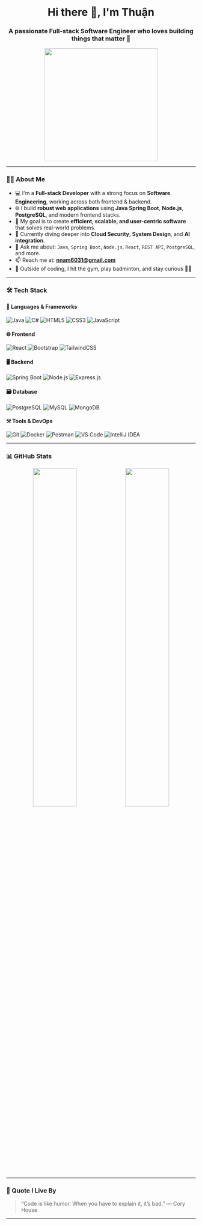 <h1 align="center">Hi there 👋, I'm Thuận</h1>
<h3 align="center">A passionate Full-stack Software Engineer who loves building things that matter 🚀</h3>

<p align="center">
  <img src="https://media.giphy.com/media/qgQUggAC3Pfv687qPC/giphy.gif" width="300" />
</p>

---

### 👨‍💻 About Me

- 💻 I'm a **Full-stack Developer** with a strong focus on **Software Engineering**, working across both frontend & backend.
- 🌐 I build **robust web applications** using **Java Spring Boot**, **Node.js**, **PostgreSQL**, and modern frontend stacks.
- 🎯 My goal is to create **efficient, scalable, and user-centric software** that solves real-world problems.
- 🌱 Currently diving deeper into **Cloud Security**, **System Design**, and **AI integration**.
- 💬 Ask me about: `Java`, `Spring Boot`, `Node.js`, `React`, `REST API`, `PostgreSQL`, and more.
- 📫 Reach me at: **nnam6031@gmail.com**
- 🧗 Outside of coding, I hit the gym, play badminton, and stay curious 🧠🏸

---

### 🛠️ Tech Stack

#### 🚀 Languages & Frameworks

![Java](https://img.shields.io/badge/Java-ED8B00?style=for-the-badge&logo=java&logoColor=white)
![C#](https://img.shields.io/badge/C%23-239120?style=for-the-badge&logo=c-sharp&logoColor=white)
![HTML5](https://img.shields.io/badge/HTML5-E34F26?style=for-the-badge&logo=html5&logoColor=white)
![CSS3](https://img.shields.io/badge/CSS3-1572B6?style=for-the-badge&logo=css3&logoColor=white)
![JavaScript](https://img.shields.io/badge/JavaScript-F7DF1E?style=for-the-badge&logo=javascript&logoColor=black)

#### 🌐 Frontend

![React](https://img.shields.io/badge/React-20232A?style=for-the-badge&logo=react&logoColor=61DAFB)
![Bootstrap](https://img.shields.io/badge/Bootstrap-563D7C?style=for-the-badge&logo=bootstrap&logoColor=white)
![TailwindCSS](https://img.shields.io/badge/TailwindCSS-38B2AC?style=for-the-badge&logo=tailwind-css&logoColor=white)

#### 🖥️ Backend

![Spring Boot](https://img.shields.io/badge/Spring_Boot-6DB33F?style=for-the-badge&logo=spring-boot&logoColor=white)
![Node.js](https://img.shields.io/badge/Node.js-339933?style=for-the-badge&logo=nodedotjs&logoColor=white)
![Express.js](https://img.shields.io/badge/Express.js-404D59?style=for-the-badge)

#### 🗃️ Database

![PostgreSQL](https://img.shields.io/badge/PostgreSQL-316192?style=for-the-badge&logo=postgresql&logoColor=white)
![MySQL](https://img.shields.io/badge/MySQL-00758F?style=for-the-badge&logo=mysql&logoColor=white)
![MongoDB](https://img.shields.io/badge/MongoDB-4EA94B?style=for-the-badge&logo=mongodb&logoColor=white)

#### ⚒️ Tools & DevOps

![Git](https://img.shields.io/badge/Git-F05032?style=for-the-badge&logo=git&logoColor=white)
![Docker](https://img.shields.io/badge/Docker-2496ED?style=for-the-badge&logo=docker&logoColor=white)
![Postman](https://img.shields.io/badge/Postman-FF6C37?style=for-the-badge&logo=postman&logoColor=white)
![VS Code](https://img.shields.io/badge/VS%20Code-007ACC?style=for-the-badge&logo=visual-studio-code&logoColor=white)
![IntelliJ IDEA](https://img.shields.io/badge/IntelliJ-000000?style=for-the-badge&logo=intellij-idea&logoColor=white)

---

### 📊 GitHub Stats

<p align="center">
  <img width="48%" src="https://github-readme-stats.vercel.app/api?username=phanvanthuan06052004&show_icons=true&theme=tokyonight" />
  <img width="48%" src="https://github-readme-streak-stats.herokuapp.com?user=phanvanthuan06052004&theme=tokyonight" />
</p>

---

### 🧠 Quote I Live By

> “Code is like humor. When you have to explain it, it’s bad.” — Cory House

---

